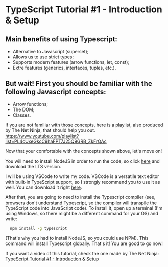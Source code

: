 
# TypeScript Tutorial #1 - Introduction & Setup

## Main benefits of using Typescript:
- Alternative to Javascript (superset);
- Allows us to use strict types;
- Supports modern features (arrow functions, let, const);
- Extre features (generics, interfaces, tuples, etc.).

## But wait! First you should be familiar with the following Javascript concepts:
- Arrow functions;
- The DOM;
- Classes.

If you are not familiar with those concepts, here is a playlist, also produced by The Net Ninja, that should help you out. https://www.youtube.com/playlist?list=PL4cUxeGkcC9haFPT7J25Q9GRB_ZkFrQAc

Now that your comfortable with the concepts shown above, let's move on!

You will need to install NodeJS in order to run the code, so click [here](https://nodejs.org/en/) and download the LTS version.

I will be using VSCode to write my code. VSCode is a versatile text editor with built-in TypeScript support, so I strongly recommend you to use it as well. You can download it right [here](https://code.visualstudio.com/).

After that, you are going to need to install the Typescript compiler (see, browsers don't understand Typescript, so the compiler will transpile the TypeScript code into JavaScript code). To install it, open up a terminal (I'm using Windows, so there might be a different command for your OS) and write:

```bash
  npm install -g typescript
```

(That's why you had to install NodeJS, so you could use NPM). This command will install Typescript globally. That's it! You are good to go now!

If you want a video of this tutorial, check the one made by The Net Ninja: [TypeScript Tutorial #1 - Introduction & Setup](https://www.youtube.com/watch?v=2pZmKW9-I_k&list=PL4cUxeGkcC9gUgr39Q_yD6v-bSyMwKPUI&index=1)